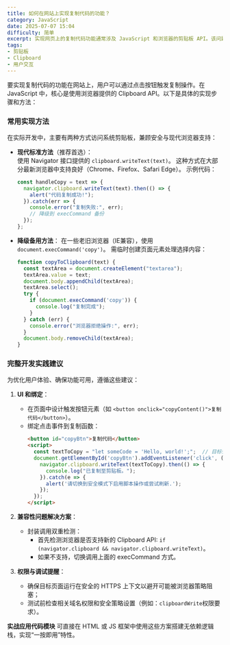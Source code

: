 ```yaml
---
title: 如何在网站上实现复制代码的功能？
category: JavaScript
date: 2025-07-07 15:04
difficulty: 简单
excerpt: 实现网页上的复制代码功能通常涉及 JavaScript 和浏览器的剪贴板 API。该问题需要对常见的现代方法和兼容方案有一定的理解，适合中级前端开发者。
tags:
- 剪贴板
- Clipboard
- 用户交互
---
```

要实现复制代码的功能在网站上，用户可以通过点击按钮触发复制操作。在 JavaScript 中，核心是使用浏览器提供的 Clipboard API。以下是具体的实现步骤和方法：

### 常用实现方法
在实际开发中，主要有两种方式访问系统剪贴板，兼顾安全与现代浏览器支持：
- **现代标准方法**（推荐首选）：  
  使用 Navigator 接口提供的 `clipboard.writeText(text)`。
  这种方式在大部分最新浏览器中支持良好（Chrome、Firefox、Safari Edge）。 
  示例代码：
  ```javascript
  const handleCopy = text => {
    navigator.clipboard.writeText(text).then(() => {
      alert("代码复制成功!");
    }).catch(err => {
      console.error("复制失败:", err);
      // 降级到 execCommand 备份
    });
  };
  ```
- **降级备用方法**：
  在一些老旧浏览器（IE兼容），使用 `document.execCommand('copy')`。
  需临时创建页面元素处理选择内容：
  ```javascript
  function copyToClipboard(text) {
    const textArea = document.createElement("textarea");
    textArea.value = text;
    document.body.appendChild(textArea);
    textArea.select();
    try {
      if (document.execCommand('copy')) {
        console.log("复制完成");
      }
    } catch (err) {
      console.error("浏览器拒绝操作:", err);
    }
    document.body.removeChild(textArea);
  }
  ```

### 完整开发实践建议
为优化用户体验、确保功能可用，遵循这些建议：
1. **UI 和绑定**：
   - 在页面中设计触发按钮元素（如 `<button onclick="copyContent()">复制代码</button>`）。
   - 绑定点击事件到复制函数：
     ```html
     <button id="copyBtn">复制代码</button>
     <script>
       const textToCopy = "let someCode = 'Hello, world!';";  // 目标代码内容
       document.getElementById('copyBtn').addEventListener('click', () => {
         navigator.clipboard.writeText(textToCopy).then(() => {
           console.log("已复制至剪贴板。"); 
         }).catch(e => {
           alert('请切换到安全模式下启用脚本操作或尝试刷新.');
         });
       });
     </script>
     ```
   
2. **兼容性问题解决方案**：
   - 封装调用双重检测：
     - 首先检测浏览器是否支持新的 Clipboard API: `if (navigator.clipboard && navigator.clipboard.writeText)`。  
     - 如果不支持，切换调用上面的 execCommand 方式。  

3. **权限与调试提醒**：  
   - 确保目标页面运行在安全的 HTTPS 上下文以避开可能被浏览器策略阻塞；
   - 测试前检查相关域名权限和安全策略设置（例如：`clipboardWrite`权限要求）。

**实战应用代码模块** 可直接在 HTML 或 JS 框架中使用这些方案搭建无依赖逻辑栈，实现“一按即用”特性。
